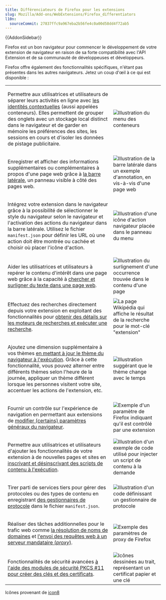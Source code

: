 ```yaml
---
title: Différenciateurs de Firefox pour les extensions
slug: Mozilla/Add-ons/WebExtensions/Firefox_differentiators
l10n:
  sourceCommit: 27837ffc9a967eba2b56fe4c0a00d58dd4f72ab5
---
```


{{AddonSidebar}}

Firefox est un bon navigateur pour commencer le développement de votre extension de navigateur en raison de sa forte compatibilité avec l'API Extension et de sa communauté de développeuses et développeurs.

Firefox offre également des fonctionnalités spécifiques, n'étant pas présentes dans les autres navigateurs. Jetez un coup d'œil à ce qui est disponible&nbsp;:

<table class="standard-table">
  <tbody>
    <tr>
      <td>
        <p>Permettre aux utilisatrices et utilisateurs de séparer leurs activités en ligne avec <a href="/fr/docs/Mozilla/Add-ons/WebExtensions/API/contextualIdentities">les identités contextuelles</a> (aussi appelées conteneurs). Elles permettent de grouper des onglets avec un stockage local distinct dans le navigateur et de garder en mémoire les préférences des sites, les sessions en cours et d'isoler les données de pistage publicitaire.</p>
      </td>
      <td>
        <img alt="Illustration du menu des conteneurs" src="containers.png" />
      </td>
    </tr>
    <tr>
      <td>
        <p>Enregistrer et afficher des informations supplémentaires ou complémentaires à propos d'une page web grâce à <a href="/fr/docs/Mozilla/Add-ons/WebExtensions/user_interface/Sidebars">la barre latérale</a>, un panneau visible à côté des pages web.</p>
      </td>
      <td>
        <img alt="Illustration de la barre latérale dans un exemple d'annotation, en vis-à-vis d'une page web" src="sidebar.png"/>
      </td>
    </tr>
    <tr>
      <td>
        <p>Intégrez votre extension dans le navigateur grâce à la possibilité de sélectionner le style du navigateur selon le navigateur et l'activation des actions du navigateur dans la barre latérale. Utilisez le fichier <code>manifest.json</code> pour définir les URL où une action doit être montrée ou cachée et choisir où placer l'icône d'action.</p>
      </td>
      <td>
        <img alt="Illustration d'une icône d'action navigateur placée dans le panneau du menu" src="icon_placement.png"/>
      </td>
    </tr>
    <tr>
      <td>
        <p>Aider les utilisatrices et utilisateurs à repérer le contenu d'intérêt dans une page web grâce à la capacité à <a href="/fr/docs/Mozilla/Add-ons/WebExtensions/API/find">chercher et surligner du texte dans une page web</a>.</p>
      </td>
      <td>
        <img alt="Illustration du surlignement d'une occurrence trouvée dans le contenu d'une page" src="find.png"/>
      </td>
    </tr>
    <tr>
      <td>
        <p>Effectuez des recherches directement depuis votre extension en exploitant des fonctionnalités pour <a href="/fr/docs/Mozilla/Add-ons/WebExtensions/API/search">obtenir des détails sur les moteurs de recherches et exécuter une recherche</a>.</p>
      </td>
      <td>
        <img alt="La page Wikipédia qui affiche le résultat de la recherche pour le mot-clé &#x22;extension&#x22;" src="search_extension.png"/>
      </td>
    </tr>
    <tr>
      <td>
        <p>Ajoutez une dimension supplémentaire à vos thèmes <a href="/fr/docs/Mozilla/Add-ons/WebExtensions/API/theme">en mettant à jour le thème du navigateur à l'exécution</a>. Grâce à cette fonctionnalité, vous pouvez alterner entre différents thèmes selon l'heure de la journée, appliquer un thème différent lorsque les personnes visitent votre site, accentuer les actions de l'extension, etc.</p>
      </td>
      <td>
        <img alt="Illustration suggérant que le thème change avec le temps" src="dynamic_theme.png"/>
      </td>
    </tr>
    <tr>
      <td>
        <p>Fournir un contrôle sur l'expérience de navigation en permettant aux extensions de <a href="/fr/docs/Mozilla/Add-ons/WebExtensions/API/browserSettings">modifier (certains) paramètres généraux du navigateur</a>.</p>
      </td>
      <td>
        <img alt="Exemple d'un paramètre de Firefox indiquant qu'il est contrôlé par une extension" src="extension_controlling_settings.png"/>
      </td>
    </tr>
    <tr>
      <td>
        <p>Permettre aux utilisatrices et utilisateurs d'ajouter les fonctionnalités de votre extension à de nouvelles pages et sites en <a href="/fr/docs/Mozilla/Add-ons/WebExtensions/API/contentScripts">inscrivant et désinscrivant des scripts de contenu à l'exécution</a>.</p>
      </td>
      <td>
        <img alt="Illustration d'un exemple de code utilisé pour injecter un script de contenu à la demande" src="script_inject.png"/>
      </td>
    </tr>
    <tr>
      <td>
        <p>Tirer parti de services tiers pour gérer des protocoles ou des types de contenu en enregistrant <a href="/fr/docs/Mozilla/Add-ons/WebExtensions/manifest.json/protocol_handlers">des gestionnaires de protocole</a> dans le fichier <code>manifest.json</code>.</p>
      </td>
      <td>
        <img alt="Illustration d'un code définissant un gestionnaire de protocole" src="protocol.png"/>
      </td>
    </tr>
    <tr>
      <td>
        <p>Réaliser des tâches additionnelles pour le trafic web comme <a href="/fr/docs/Mozilla/Add-ons/WebExtensions/API/dns">la résolution de noms de domaines</a> et <a href="/fr/docs/Mozilla/Add-ons/WebExtensions/API/proxy">l'envoi des requêtes web à un serveur mandataire (<i lang="en">proxy</i>)</a>.</p>
      </td>
      <td>
        <img alt="Exemple des paramètres de proxy de Firefox" src="proxy_settings.png" />
      </td>
    </tr>
    <tr>
      <td>
        <p>Fonctionnalités de sécurité avancées <a href="/fr/docs/Mozilla/Add-ons/WebExtensions/API/pkcs11">à l'aide des modules de sécurité PKCS #11 pour créer des clés et des certificats</a>.</p>
      </td>
      <td>
        <img alt="Icônes dessinées au trait, représentant un certificat papier et une clé" src="certificate_key.png"/>
      </td>
    </tr>
  </tbody>
</table>

Icônes provenant de [icon8](https://icons8.com/)
